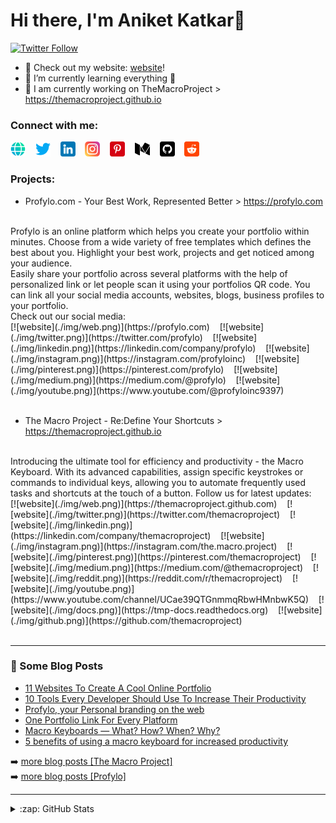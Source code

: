 # Hi there, I'm Aniket Katkar👋 

[![Twitter Follow](https://img.shields.io/twitter/follow/aniketkatkar?color=1DA1F2&logo=twitter&style=for-the-badge)](https://twitter.com/intent/follow?original_referer=https%3A%2F%2Fgithub.com%2Faniketkatkar&screen_name=aniketkatkarz)


- 🔭 Check out my website: [website]!
- 🌱 I’m currently learning everything 🤣
- 🥅 I am currently working on TheMacroProject > https://themacroproject.github.io

### Connect with me:

[![website](./img/web.png)](https://aniketkatkar.github.com)
&nbsp;&nbsp;
[![website](./img/twitter.png)](https://twitter.com/aniketkatkarz)
&nbsp;&nbsp;
[![website](./img/linkedin.png)](https://linkedin.com/in/aniket-katkar)
&nbsp;&nbsp;
[![website](./img/instagram.png)](https://instagram.com/aniketkatkar)
&nbsp;&nbsp;
[![website](./img/pinterest.png)](https://pinterest.com/aniketkatkar)
&nbsp;&nbsp;
[![website](./img/medium.png)](https://medium.com/@aniketkatkar)
&nbsp;&nbsp;
[![website](./img/github.png)](https://github.com/aniketkatkar)
&nbsp;&nbsp;
[![website](./img/reddit.png)](https://reddit.com/r/repulsive_slide)

### Projects:

- Profylo.com - Your Best Work, Represented Better > https://profylo.com
<br />
Profylo is an online platform which helps you create your portfolio within minutes. Choose from a wide variety of free templates which defines the best about you. Highlight your best work, projects and get noticed among your audience.
<br />
Easily share your portfolio across several platforms with the help of personalized link or let people scan it using your portfolios QR code. You can link all your social media accounts, websites, blogs, business profiles to your portfolio.
<br />
Check out our social media:
<br />
[![website](./img/web.png)](https://profylo.com)
&nbsp;&nbsp;
[![website](./img/twitter.png)](https://twitter.com/profylo)
&nbsp;&nbsp;
[![website](./img/linkedin.png)](https://linkedin.com/company/profylo)
&nbsp;&nbsp;
[![website](./img/instagram.png)](https://instagram.com/profyloinc)
&nbsp;&nbsp;
[![website](./img/pinterest.png)](https://pinterest.com/profylo)
&nbsp;&nbsp;
[![website](./img/medium.png)](https://medium.com/@profylo)
&nbsp;&nbsp;
[![website](./img/youtube.png)](https://www.youtube.com/@profyloinc9397)


<br />
<br />

- The Macro Project - Re:Define Your Shortcuts > https://themacroproject.github.io
<br />
Introducing the ultimate tool for efficiency and productivity - the Macro Keyboard. With its advanced capabilities, assign specific keystrokes or commands to individual keys, allowing you to automate frequently used tasks and shortcuts at the touch of a button.
Follow us for latest updates:
<br />
[![website](./img/web.png)](https://themacroproject.github.com)
&nbsp;&nbsp;
[![website](./img/twitter.png)](https://twitter.com/themacroproject)
&nbsp;&nbsp;
[![website](./img/linkedin.png)](https://linkedin.com/company/themacroproject)
&nbsp;&nbsp;
[![website](./img/instagram.png)](https://instagram.com/the.macro.project)
&nbsp;&nbsp;
[![website](./img/pinterest.png)](https://pinterest.com/themacroproject)
&nbsp;&nbsp;
[![website](./img/medium.png)](https://medium.com/@themacroproject)
&nbsp;&nbsp;
[![website](./img/reddit.png)](https://reddit.com/r/themacroproject)
&nbsp;&nbsp;
[![website](./img/youtube.png)](https://www.youtube.com/channel/UCae39QTGnmmqRbwHMnbwK5Q)
&nbsp;&nbsp;
[![website](./img/docs.png)](https://tmp-docs.readthedocs.org)
&nbsp;&nbsp;
[![website](./img/github.png)](https://github.com/themacroproject)

<br />
<br />

---

### 📕 Some Blog Posts

<!-- BLOG-POST-LIST:START -->
- [11 Websites To Create A Cool Online Portfolio](https://medium.com/@aniketkatkar/10-websites-to-create-a-cool-online-portfolio-91986c9098bb)
- [10 Tools Every Developer Should Use To Increase Their Productivity](https://medium.com/@aniketkatkar/10-tools-every-developer-should-use-to-increase-their-productivity-f301b23b06c9)
- [Profylo, your Personal branding on the web](https://profylo.medium.com/profylo-your-personal-branding-on-the-web-7f976c221875)
- [One Portfolio Link For Every Platform](https://profylo.medium.com/one-portfolio-link-for-every-platform-2e4b5eb06339)
- [Macro Keyboards — What? How? When? Why?](https://medium.com/@themacroproject/macro-keyboards-what-how-when-why-8b2ec4ee1574)
- [5 benefits of using a macro keyboard for increased productivity](https://medium.com/@themacroproject/5-benefits-of-using-a-macro-keyboard-for-increased-productivity-c799dd4aeac4)
<!-- BLOG-POST-LIST:END -->

➡️ [more blog posts [The Macro Project]](https://mediun.com/@themacroproject) 
<br />
➡️ [more blog posts [Profylo]](https://mediun.com/@profylo) 

---


<details>
  <summary>:zap: GitHub Stats</summary>

  <img align="left" alt="aniketkatkar's GitHub Stats" src="https://github-readme-stats.vercel.app/api?username=aniketkatkar&show_icons=true&hide_border=false&title_color=ff652f&icon_color=FFE400&bg_color=09131B&text_color=ffffff&border_color=0c1a25" />

</details>

[website]: https://aniketkatkar.github.com
[twitter]: https://twitter.com/aniketkatkar
[youtube]: https://youtube.com/aniketkatkar
[instagram]: https://instagram.com/aniketkatkar
[linkedin]: https://linkedin.com/in/aniket-katkar
